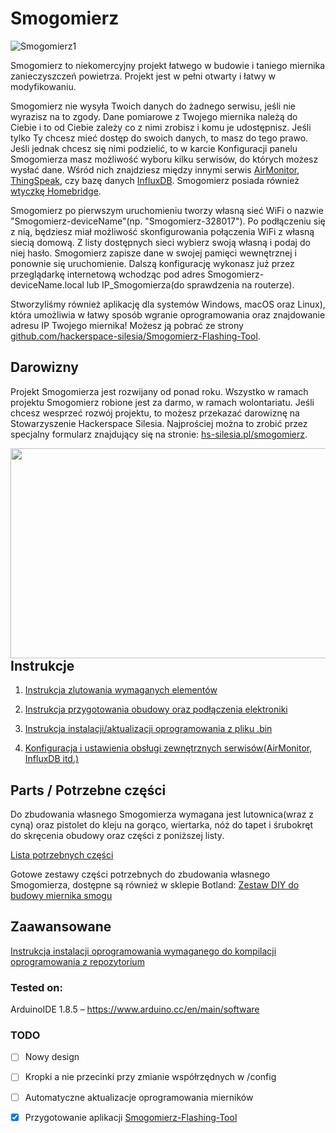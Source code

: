 # Smogomierz

![Smogomierz1](https://raw.githubusercontent.com/hackerspace-silesia/Smogomierz/master/instrukcje/photos/Smogomierz1.jpg)

Smogomierz to niekomercyjny projekt łatwego w budowie i taniego miernika zanieczyszczeń powietrza. Projekt jest w pełni otwarty i łatwy w modyfikowaniu. 

Smogomierz nie wysyła Twoich danych do żadnego serwisu, jeśli nie wyrazisz na to zgody. Dane pomiarowe z Twojego miernika należą do Ciebie i to od Ciebie zależy co z nimi zrobisz i komu je udostępnisz. Jeśli tylko Ty chcesz mieć dostęp do swoich danych, to masz do tego prawo. Jeśli jednak chcesz się nimi podzielić, to w karcie Konfiguracji panelu Smogomierza masz możliwość wyboru kilku serwisów, do których możesz wysłać dane. Wśród nich znajdziesz między innymi serwis [AirMonitor](http://mapa.airmonitor.pl), [ThingSpeak](https://thingspeak.com), czy bazę danych [InfluxDB](https://www.influxdata.com/time-series-platform/influxdb/). Smogomierz posiada również [wtyczkę Homebridge](https://github.com/bfaliszek/homebridge-smogomierz).

Smogomierz po pierwszym uruchomieniu tworzy własną sieć WiFi o nazwie "Smogomierz-deviceName"(np. "Smogomierz-328017"). Po podłączeniu się z nią, będziesz miał możliwość skonfigurowania połączenia WiFi z własną siecią domową. Z listy dostępnych sieci wybierz swoją własną i podaj do niej hasło. Smogomierz zapisze dane w swojej pamięci wewnętrznej i ponownie się uruchomienie. Dalszą konfigurację wykonasz już przez przeglądarkę internetową wchodząc pod adres Smogomierz-deviceName.local lub IP_Smogomierza(do sprawdzenia na routerze). 

Stworzyliśmy również aplikację dla systemów Windows, macOS oraz Linux), która umożliwia w łatwy sposób wgranie oprogramowania oraz znajdowanie adresu IP Twojego miernika! Możesz ją pobrać ze strony [github.com/hackerspace-silesia/Smogomierz-Flashing-Tool](https://github.com/hackerspace-silesia/Smogomierz-Flashing-Tool/releases).

## Darowizny

Projekt Smogomierza jest rozwijany od ponad roku. Wszystko w ramach projektu Smogomierz robione jest za darmo, w ramach wolontariatu. Jeśli chcesz wesprzeć rozwój projektu, to możesz przekazać darowiznę na Stowarzyszenie Hackerspace Silesia. Najprościej można to zrobić przez specjalny formularz znajdujący się na stronie: [hs-silesia.pl/smogomierz](https://hs-silesia.pl/smogomierz/).

<a href="https://hs-silesia.pl/smogomierz/"><img align="left" width="1204" height="336" src="https://smogomierz.hs-silesia.pl/WsparcieSmogomierzeHS.jpg"></a>

## Instrukcje

1. [Instrukcja zlutowania wymaganych elementów](https://github.com/hackerspace-silesia/Smogomierz/blob/master/instrukcje/soldering.md)

2. [Instrukcja przygotowania obudowy oraz podłączenia elektroniki](https://github.com/hackerspace-silesia/Smogomierz/blob/master/instrukcje/hardware.md)

3. [Instrukcja instalacji/aktualizacji oprogramowania z pliku .bin](https://github.com/hackerspace-silesia/Smogomierz/blob/master/instrukcje/software-bin.md)

4. [Konfiguracja i ustawienia obsługi zewnętrznych serwisów(AirMonitor, InfluxDB itd.)](https://github.com/hackerspace-silesia/Smogomierz/blob/master/instrukcje/software-additionals.md)

## Parts / Potrzebne części

Do zbudowania własnego Smogomierza wymagana jest lutownica(wraz z cyną) oraz pistolet do kleju na gorąco, wiertarka, nóż do tapet i śrubokręt do skręcenia obudowy oraz części z poniższej listy.

[Lista potrzebnych części](https://github.com/hackerspace-silesia/Smogomierz/blob/master/instrukcje/components.md)

Gotowe zestawy części potrzebnych do zbudowania własnego Smogomierza, dostępne są również w sklepie Botland: [Zestaw DIY do budowy miernika smogu](https://botland.com.pl/pl/czujniki-czystosci-powietrza/13434-zestaw-diy-do-budowy-miernika-smogu-czujnik-czystosci-powietrza-pm25-i-pm10.html)

## Zaawansowane

[Instrukcja instalacji oprogramowania wymaganego do kompilacji oprogramowania z repozytorium](https://github.com/hackerspace-silesia/Smogomierz/blob/master/instrukcje/software.md)

### Tested on:

ArduinoIDE 1.8.5 – https://www.arduino.cc/en/main/software

### TODO

- [ ] Nowy design
- [ ] Kropki a nie przecinki przy zmianie współrzędnych w /config
- [ ] Automatyczne aktualizacje oprogramowania mierników
- [X] Przygotowanie aplikacji [Smogomierz-Flashing-Tool](https://github.com/hackerspace-silesia/Smogomierz-Flashing-Tool/)


